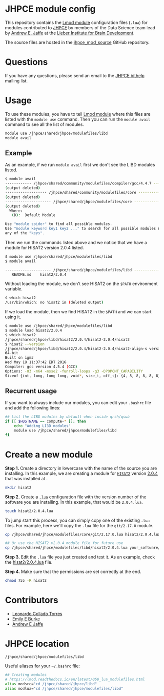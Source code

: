 # JHPCE module config

This repository contains the [Lmod module](https://lmod.readthedocs.io/) configuration files (`.lua`) for modules contributed to [JHPCE](http://www.jhpce.jhu.edu/) by members of the Data Science team lead by [Andrew E. Jaffe](http://aejaffe.com/) at the [Lieber Institute for Brain Development](https://www.libd.org/).

The source files are hosted in the [jhpce_mod_source](https://github.com/LieberInstitute/jhpce_mod_source) GitHub repository.

# Questions

If you have any questions, please send an email to the [JHPCE bithelp](mailto:bithelp@lists.johnshopkins.edu) mailing list.

# Usage

To use these modules, you have to tell [Lmod module](https://lmod.readthedocs.io/) where this files are listed with the `module use` command. Then you can run the `module avail` command to see all the list of modules.

```bash
module use /jhpce/shared/jhpce/modulefiles/libd
module avail
```

## Example

As an example, if we run `module avail` first we don't see the LIBD modules listed.

```bash
$ module avail
------------ /jhpce/shared/community/modulefiles/compiler/gcc/4.4.7 ------------
(output deleted)
------------------- /jhpce/shared/community/modulefiles/core -------------------
(output deleted)
--------------------- /jhpce/shared/jhpce/modulefiles/core ---------------------
(output deleted)
  Where:
   (D):  Default Module

Use "module spider" to find all possible modules.
Use "module keyword key1 key2 ..." to search for all possible modules matching
any of the "keys".
```

Then we run the commands listed above and we notice that we have a module for HISAT2 version 2.0.4 listed.

```bash
$ module use /jhpce/shared/jhpce/modulefiles/libd
$ module avail

--------------------- /jhpce/shared/jhpce/modulefiles/libd ---------------------
   README.md    hisat2/2.0.4
```

Without loading the module, we don't see HISAT2 on the `$PATH` environment variable.

```bash
$ which hisat2
/usr/bin/which: no hisat2 in (deleted output)
```

If we load the module, then we find HISAT2 in the `$PATH` and we can start using it.

```bash
$ module use /jhpce/shared/jhpce/modulefiles/libd
$ module load hisat2/2.0.4
$ which hisat2
/jhpce/shared/jhpce/libd/hisat2/2.0.4/hisat2-2.0.4/hisat2
$ hisat2 --version
/jhpce/shared/jhpce/libd/hisat2/2.0.4/hisat2-2.0.4/hisat2-align-s version 2.0.4
64-bit
Built on igm3
Wed May 18 11:37:42 EDT 2016
Compiler: gcc version 4.5.4 (GCC)
Options: -O3 -m64 -msse2 -funroll-loops -g3 -DPOPCNT_CAPABILITY
Sizeof {int, long, long long, void*, size_t, off_t}: {4, 8, 8, 8, 8, 8}
```

## Recurrent usage

If you want to always include our modules, you can edit your `.bashrc` file and add the following lines:

```bash
## List the LIBD modules by default when inside qrsh/qsub
if [[ $HOSTNAME == compute-* ]]; then
    echo "Adding LIBD modules"
    module use /jhpce/shared/jhpce/modulefiles/libd
fi
```

# Create a new module

__Step 1.__ Create a directory in lowercase with the name of the source you are installing. In this example, we are creating a module for [`HISAT2`](https://ccb.jhu.edu/software/hisat2/index.shtml) version [2.0.4](ftp://ftp.ccb.jhu.edu/pub/infphilo/hisat2/downloads/hisat2-2.0.4-Linux_x86_64.zip) that was installed at []().

```bash
mkdir hisat2
```

__Step 2.__ Create a [`.lua`](https://lmod.readthedocs.io/en/latest/050_lua_modulefiles.html) configuration file with the version number of the software you are installing. In this example, that would be `2.0.4.lua`.

```bash
touch hisat2/2.0.4.lua
```

To jump start this process, you can simply copy one of the existing `.lua` files. For example, here we'll copy the `.lua` file for the `git/2.17.0` module.

```bash
cp /jhpce/shared/jhpce/modulefiles/core/git/2.17.0.lua hisat2/2.0.4.lua

## Or use the HISAT2 v2.0.4 module file for future use
cp /jhpce/shared/jhpce/modulefiles/libd/hisat2/2.0.4.lua your_software/your_version.lua
```

__Step 3.__ Edit the `.lua` file you just created and test it. As an example, check the [hisat2/2.0.4.lua](hisat2/2.0.4.lua) file.

__Step 4.__ Make sure that the permissions are set correctly at the end.

```bash
chmod 755 -R hisat2
```


# Contributors

- [Leonardo Collado Torres](http://lcolladotor.github.io)
- [Emily E Burke](https://www.libd.org/team/emily-e-burke/)
- [Andrew E Jaffe](http://aejaffe.com/)

# JHPCE location

`/jhpce/shared/jhpce/modulefiles/libd`

Useful aliases for your `~/.bashrc` file:

```bash
## Creating modules
# https://lmod.readthedocs.io/en/latest/050_lua_modulefiles.html
alias modsrc="cd /jhpce/shared/jhpce/libd"
alias modlua="cd /jhpce/shared/jhpce/modulefiles/libd"
```
